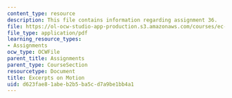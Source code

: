```yaml
---
content_type: resource
description: This file contains information regarding assignment 36.
file: https://ol-ocw-studio-app-production.s3.amazonaws.com/courses/ec-050-recreate-experiments-from-history-inform-the-future-from-the-past-galileo-january-iap-2010/d623fae81abeb2b5ba5cd7a9be1bb4a1_MITEC_050IAP10_assn36.pdf
file_type: application/pdf
learning_resource_types:
- Assignments
ocw_type: OCWFile
parent_title: Assignments
parent_type: CourseSection
resourcetype: Document
title: Excerpts on Motion
uid: d623fae8-1abe-b2b5-ba5c-d7a9be1bb4a1
---
```

